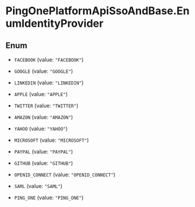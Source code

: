 # PingOnePlatformApiSsoAndBase.EnumIdentityProvider

## Enum


* `FACEBOOK` (value: `"FACEBOOK"`)

* `GOOGLE` (value: `"GOOGLE"`)

* `LINKEDIN` (value: `"LINKEDIN"`)

* `APPLE` (value: `"APPLE"`)

* `TWITTER` (value: `"TWITTER"`)

* `AMAZON` (value: `"AMAZON"`)

* `YAHOO` (value: `"YAHOO"`)

* `MICROSOFT` (value: `"MICROSOFT"`)

* `PAYPAL` (value: `"PAYPAL"`)

* `GITHUB` (value: `"GITHUB"`)

* `OPENID_CONNECT` (value: `"OPENID_CONNECT"`)

* `SAML` (value: `"SAML"`)

* `PING_ONE` (value: `"PING_ONE"`)


